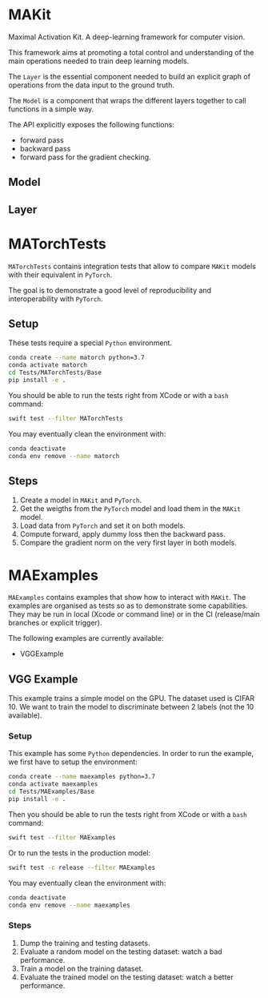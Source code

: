 # MAKit

Maximal Activation Kit. 
A deep-learning framework for computer vision.

This framework aims at promoting a total control and understanding of the main 
operations needed to train deep learning models. 

The `Layer` is the essential component needed to build an explicit graph of 
operations from the data input to the ground truth. 

The `Model` is a component that wraps the different layers together to 
call functions in a simple way. 

The API explicitly exposes the following functions: 

- forward pass
- backward pass
- forward pass for the gradient checking.

## Model

## Layer

# MATorchTests

`MATorchTests` contains integration tests that allow to compare `MAKit` models 
with their equivalent in `PyTorch`.

The goal is to demonstrate a good level of reproducibility and 
interoperability with `PyTorch`.

## Setup

These tests require a special `Python` environment. 

```bash
conda create --name matorch python=3.7
conda activate matorch
cd Tests/MATorchTests/Base
pip install -e .
```

You should be able to run the tests right from XCode or 
with a `bash` command:

```bash
swift test --filter MATorchTests
```

You may eventually clean the environment with:

```bash     
conda deactivate
conda env remove --name matorch
```

## Steps 

1. Create a model in `MAKit` and `PyTorch`.
2. Get the weigths from the `PyTorch` model and load them  in the `MAKit` model.
3. Load data from `PyTorch` and set it on both models.
4. Compute forward, apply dummy loss then the backward pass.
5. Compare the gradient norm on the very first layer in both models.

# MAExamples

`MAExamples` contains examples that show how to interact with `MAKit`. 
The examples are organised as tests so as to demonstrate some capabilities. 
They may be run in local (Xcode or command line) 
or in the CI (release/main branches or explicit trigger).

The following examples are currently available: 

- VGGExample

## VGG Example

This example trains a simple model on the GPU. 
The dataset used is CIFAR 10. 
We want to train the model to discriminate between 2 labels 
(not the 10 available).

### Setup

This example has some `Python` dependencies. In order to run 
the example, we first have to setup the environment: 

```bash
conda create --name maexamples python=3.7
conda activate maexamples
cd Tests/MAExamples/Base
pip install -e .
```

Then you should be able to run the tests right from XCode or 
with a `bash` command:

```bash
swift test --filter MAExamples
```

Or to run the tests in the production model: 

```bash
swift test -c release --filter MAExamples
```

You may eventually clean the environment with:

```bash     
conda deactivate
conda env remove --name maexamples
```

### Steps

1. Dump the training and testing datasets.
2. Evaluate a random model on the testing dataset: watch a bad performance.  
3. Train a model on the training dataset.
4. Evaluate the trained model on the testing dataset: 
   watch a better performance.
